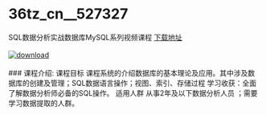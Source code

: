 # 36tz_cn__527327
SQL数据分析实战数据库MySQL系列视频课程
[下载地址](http://www.36tz.cn/article/527327 "下载地址")
<br/></br>[![download](http://36tz.cn/muke_img/2019_09_356-51-300x167.jpg "下载地址")](http://www.36tz.cn/article/527327 "下载地址")
<br/></br>### 课程介绍:
课程目标
课程系统的介绍数据库的基本理论及应用。其中涉及数据库的创建及管理；SQL数据语言操作；视图、索引、存储过程 学习收获：全面了解数据分析师必备的SQL操作。
适用人群
从事2年及以下数据分析人员 ；需要学习数据提取的人群。


